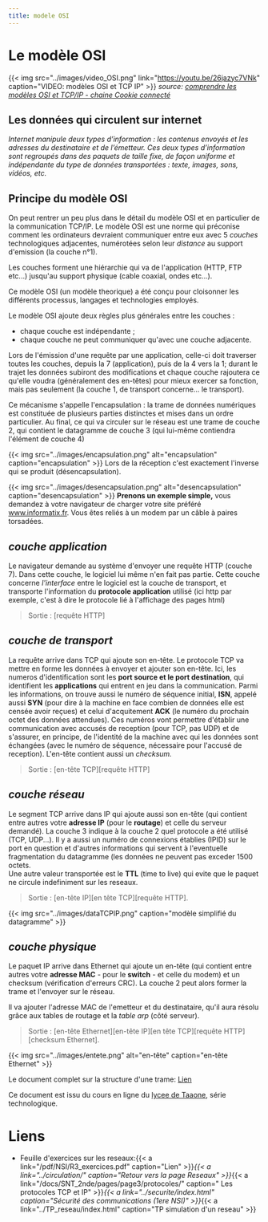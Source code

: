 ```yaml
---
title: modele OSI
---
```


# Le modèle OSI

{{< img src="../images/video_OSI.png" link="https://youtu.be/26jazyc7VNk" caption="VIDEO: modèles OSI et TCP IP" >}}
*source: [comprendre les modèles OSI et TCP/IP - chaine Cookie connecté](https://www.youtube.com/watch?v=26jazyc7VNk)*

## Les données qui circulent sur internet
*Internet manipule deux types d’information : les contenus envoyés et les adresses du destinataire et de l’émetteur. Ces deux types d’information sont regroupés dans des paquets de taille fixe, de façon uniforme et indépendante du type de données transportées : texte, images, sons, vidéos, etc.*

## Principe du modèle OSI
On peut rentrer un peu plus dans le détail du modèle OSI et en particulier de la communication TCP/IP.
Le modèle OSI est une norme qui préconise comment les ordinateurs devraient communiquer entre eux avec 5 *couches* technologiques adjacentes, numérotées selon leur *distance* au support d'emission (la couche n°1).

Les couches forment une hiérarchie qui va de l'application (HTTP, FTP etc...) jusqu'au support physique (cable coaxial, ondes etc...).

Ce modèle OSI (un modèle theorique) a été conçu pour cloisonner les différents processus, langages et technologies employés. 

Le modèle OSI ajoute deux règles plus générales entre les couches :

* chaque couche est indépendante ;
* chaque couche ne peut communiquer qu'avec une couche adjacente.

Lors de l'émission d'une requête par une application, celle-ci doit traverser toutes les couches, depuis la 7 (application), puis de la 4 vers la 1; durant le trajet les données subiront des modifications et chaque couche rajoutera ce qu'elle voudra (généralement des en-têtes) pour mieux exercer sa fonction, mais pas seulement (la couche 1, de transport concerne... le transport). 

Ce mécanisme s'appelle l'encapsulation : la trame de données numériques est constituée de plusieurs parties distinctes et mises dans un ordre particulier.
Au final, ce qui va circuler sur le réseau est une trame de couche 2, qui contient le datagramme de couche 3 (qui lui-même contiendra l'élément de couche 4)

{{< img src="../images/encapsulation.png" alt="encapsulation" caption="encapsulation" >}}
Lors de la réception c'est exactement l'inverse qui se produit (désencapsulation).

{{< img src="../images/desencapsulation.png" alt="desencapsulation" caption="desencapsulation" >}}
**Prenons un exemple simple,** vous demandez à votre navigateur de charger votre site préféré www.informatix.fr. Vous êtes reliés à un modem par un câble à paires torsadées. 

## *couche application*
Le navigateur demande au système d'envoyer une requête HTTP (couche 7). Dans cette couche, le logiciel lui même n'en fait pas partie. Cette couche concerne *l'interface* entre le logiciel est la couche de transport, et transporte l'information du **protocole application** utilisé (ici http par exemple, c'est à dire le protocole lié à l'affichage des pages html)

> Sortie : [requête HTTP]

## *couche de transport*
La requête arrive dans TCP qui ajoute son en-tête. Le protocole TCP va mettre en forme les données à envoyer et ajouter son en-tête. Ici, les numeros d'identification sont les **port source et le port destination**, qui identifient les **applications** qui entrent en jeu dans la communication. Parmi les informations, on trouve aussi le numéro de séquence initial, **ISN**, appelé aussi **SYN** (pour dire à la machine en face combien de données elle est censée avoir reçues) et celui d'acquitement **ACK** (le numéro du prochain octet des données attendues). Ces numéros vont permettre d'établir une communication avec accusés de reception (pour TCP, pas UDP) et de s'assurer, en principe, de l'identité de la machine avec qui les données sont échangées (avec le numéro de séquence, nécessaire pour l'accusé de reception). L'en-tête contient aussi un *checksum.*

> Sortie : [en-tête TCP][requête HTTP]

## *couche réseau*
Le segment TCP arrive dans IP qui ajoute aussi son en-tête (qui contient entre autres votre **adresse IP**  (pour le **routage**) et celle du serveur demandé). La couche 3 indique à la couche 2 quel protocole a été utilisé (TCP, UDP...). Il y a aussi un numéro de connexions établies (IPID) sur le port en question et d'autres informations qui servent à l'eventuelle fragmentation du datagramme (les données ne peuvent pas exceder 1500 octets.  
Une autre valeur transportée est le **TTL** (time to live) qui evite que le paquet ne circule indefiniment sur les reseaux.

> Sortie : [en-tête IP][en tête TCP][requête HTTP].


{{< img src="../images/dataTCPIP.png" caption="modèle simplifié du datagramme" >}}
## *couche physique*
Le paquet IP arrive dans Ethernet qui ajoute un en-tête (qui contient entre autres votre **adresse MAC** - pour le **switch** -  et celle du modem) et un checksum (vérification d'erreurs CRC). La couche 2 peut alors former la trame et l'envoyer sur le réseau.

Il va ajouter l'adresse MAC de l'emetteur et du destinataire, qu'il aura résolu grâce aux tables de routage et la *table arp* (côté serveur). 

> Sortie : [en-tête Ethernet][en-tête IP][en tête TCP][requête HTTP][checksum Ethernet].

{{< img src="../images/entete.png" alt="en-tête" caption="en-tête Ethernet" >}}


Le document complet sur la structure d'une trame: [Lien](/pdf/NSI/reseau_trame.pdf)

Ce document est issu du cours en ligne du [lycee de Taaone](http://www.mysti2d.net/polynesie2/ETT/C044/31/SerruresBioIP/index.html?Cours4.html), série technologique.


# Liens

* Feuille d'exercices sur les reseaux:{{< a link="/pdf/NSI/R3_exercices.pdf" caption="Lien" >}}*{{< a link="../circulation/" caption="Retour vers la page Reseaux" >}}*{{< a link="/docs/SNT_2nde/pages/page3/protocoles/" caption=" Les protocoles TCP et IP" >}}*{{< a link="../securite/index.html" caption="Sécurité des communications (1ere NSI)" >}}*{{< a link="../TP_reseau/index.html" caption="TP simulation d'un reseau" >}}
